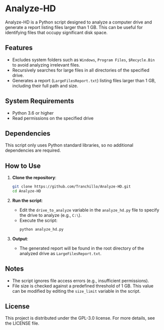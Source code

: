 
# Analyze-HD

Analyze-HD is a Python script designed to analyze a computer drive and generate a report listing files larger than 1 GB. This can be useful for identifying files that occupy significant disk space.

## Features

- Excludes system folders such as `Windows`, `Program Files`, `$Recycle.Bin` to avoid analyzing irrelevant files.
- Recursively searches for large files in all directories of the specified drive.
- Generates a report (`LargeFilesReport.txt`) listing files larger than 1 GB, including their full path and size.

## System Requirements

- Python 3.6 or higher
- Read permissions on the specified drive

## Dependencies

This script only uses Python standard libraries, so no additional dependencies are required.

## How to Use

1. **Clone the repository**:
   ```bash
   git clone https://github.com/Tranchillo/Analyze-HD.git
   cd Analyze-HD
   ```

2. **Run the script**:
   - Edit the `drive_to_analyze` variable in the `analyze_hd.py` file to specify the drive to analyze (e.g., `C:\`).
   - Execute the script:
     ```bash
     python analyze_hd.py
     ```

3. **Output**:
   - The generated report will be found in the root directory of the analyzed drive as `LargeFilesReport.txt`.

## Notes

- The script ignores file access errors (e.g., insufficient permissions).
- File size is checked against a predefined threshold of 1 GB. This value can be modified by editing the `size_limit` variable in the script.

## License

This project is distributed under the GPL-3.0 license. For more details, see the LICENSE file.
